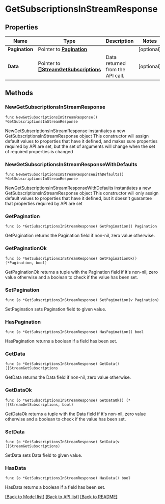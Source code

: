 # GetSubscriptionsInStreamResponse

## Properties

Name | Type | Description | Notes
------------ | ------------- | ------------- | -------------
**Pagination** | Pointer to [**Pagination**](Pagination.md) |  | [optional] 
**Data** | Pointer to [**[]StreamGetSubscriptions**](StreamGetSubscriptions.md) | Data returned from the API call. | [optional] 

## Methods

### NewGetSubscriptionsInStreamResponse

`func NewGetSubscriptionsInStreamResponse() *GetSubscriptionsInStreamResponse`

NewGetSubscriptionsInStreamResponse instantiates a new GetSubscriptionsInStreamResponse object
This constructor will assign default values to properties that have it defined,
and makes sure properties required by API are set, but the set of arguments
will change when the set of required properties is changed

### NewGetSubscriptionsInStreamResponseWithDefaults

`func NewGetSubscriptionsInStreamResponseWithDefaults() *GetSubscriptionsInStreamResponse`

NewGetSubscriptionsInStreamResponseWithDefaults instantiates a new GetSubscriptionsInStreamResponse object
This constructor will only assign default values to properties that have it defined,
but it doesn't guarantee that properties required by API are set

### GetPagination

`func (o *GetSubscriptionsInStreamResponse) GetPagination() Pagination`

GetPagination returns the Pagination field if non-nil, zero value otherwise.

### GetPaginationOk

`func (o *GetSubscriptionsInStreamResponse) GetPaginationOk() (*Pagination, bool)`

GetPaginationOk returns a tuple with the Pagination field if it's non-nil, zero value otherwise
and a boolean to check if the value has been set.

### SetPagination

`func (o *GetSubscriptionsInStreamResponse) SetPagination(v Pagination)`

SetPagination sets Pagination field to given value.

### HasPagination

`func (o *GetSubscriptionsInStreamResponse) HasPagination() bool`

HasPagination returns a boolean if a field has been set.

### GetData

`func (o *GetSubscriptionsInStreamResponse) GetData() []StreamGetSubscriptions`

GetData returns the Data field if non-nil, zero value otherwise.

### GetDataOk

`func (o *GetSubscriptionsInStreamResponse) GetDataOk() (*[]StreamGetSubscriptions, bool)`

GetDataOk returns a tuple with the Data field if it's non-nil, zero value otherwise
and a boolean to check if the value has been set.

### SetData

`func (o *GetSubscriptionsInStreamResponse) SetData(v []StreamGetSubscriptions)`

SetData sets Data field to given value.

### HasData

`func (o *GetSubscriptionsInStreamResponse) HasData() bool`

HasData returns a boolean if a field has been set.


[[Back to Model list]](../README.md#documentation-for-models) [[Back to API list]](../README.md#documentation-for-api-endpoints) [[Back to README]](../README.md)


